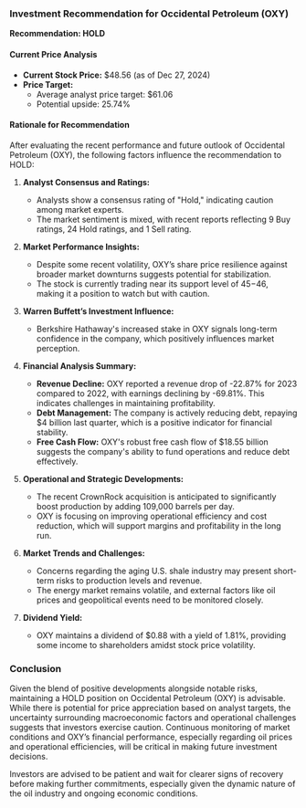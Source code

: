 ### Investment Recommendation for Occidental Petroleum (OXY)

**Recommendation: HOLD**

#### Current Price Analysis
- **Current Stock Price:** $48.56 (as of Dec 27, 2024)
- **Price Target:**
  - Average analyst price target: $61.06
  - Potential upside: 25.74%

#### Rationale for Recommendation
After evaluating the recent performance and future outlook of Occidental Petroleum (OXY), the following factors influence the recommendation to HOLD:

1. **Analyst Consensus and Ratings:**
   - Analysts show a consensus rating of "Hold," indicating caution among market experts.
   - The market sentiment is mixed, with recent reports reflecting 9 Buy ratings, 24 Hold ratings, and 1 Sell rating.

2. **Market Performance Insights:**
   - Despite some recent volatility, OXY’s share price resilience against broader market downturns suggests potential for stabilization.
   - The stock is currently trading near its support level of $45-$46, making it a position to watch but with caution.

3. **Warren Buffett’s Investment Influence:**
   - Berkshire Hathaway's increased stake in OXY signals long-term confidence in the company, which positively influences market perception.

4. **Financial Analysis Summary:**
   - **Revenue Decline:** OXY reported a revenue drop of -22.87% for 2023 compared to 2022, with earnings declining by -69.81%. This indicates challenges in maintaining profitability.
   - **Debt Management:** The company is actively reducing debt, repaying $4 billion last quarter, which is a positive indicator for financial stability.
   - **Free Cash Flow:** OXY's robust free cash flow of $18.55 billion suggests the company's ability to fund operations and reduce debt effectively.

5. **Operational and Strategic Developments:**
   - The recent CrownRock acquisition is anticipated to significantly boost production by adding 109,000 barrels per day.
   - OXY is focusing on improving operational efficiency and cost reduction, which will support margins and profitability in the long run.

6. **Market Trends and Challenges:**
   - Concerns regarding the aging U.S. shale industry may present short-term risks to production levels and revenue.
   - The energy market remains volatile, and external factors like oil prices and geopolitical events need to be monitored closely.

7. **Dividend Yield:**
   - OXY maintains a dividend of $0.88 with a yield of 1.81%, providing some income to shareholders amidst stock price volatility.

### Conclusion
Given the blend of positive developments alongside notable risks, maintaining a HOLD position on Occidental Petroleum (OXY) is advisable. While there is potential for price appreciation based on analyst targets, the uncertainty surrounding macroeconomic factors and operational challenges suggests that investors exercise caution. Continuous monitoring of market conditions and OXY’s financial performance, especially regarding oil prices and operational efficiencies, will be critical in making future investment decisions. 

Investors are advised to be patient and wait for clearer signs of recovery before making further commitments, especially given the dynamic nature of the oil industry and ongoing economic conditions.